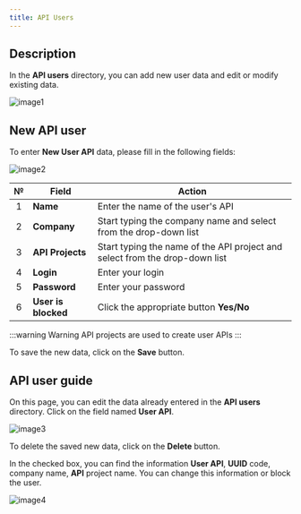 ```yaml
---
title: API Users
---
```


## Description

In the **API users** directory, you can add new user data and edit or modify existing data.

![image1](/img/en/api/api-users/image1.png)

## New API user

To enter **New User API** data, please fill in the following fields:

![image2](/img/en/api/api-users/image2.png)

| № | Field | Action |
| :-: | ----- | ------ |
| 1 | **Name** | Enter the name of the user's API |
| 2 | **Company** | Start typing the company name and select from the drop-down list |
| 3 | **API Projects** | Start typing the name of the API project and select from the drop-down list |
| 4 | **Login** | Enter your login |
| 5 | **Password** | Enter your password |
| 6 | **User is blocked** | Click the appropriate button **Yes/No** |

:::warning Warning
API projects are used to create user APIs
:::

To save the new data, click on the **Save** button. 

## API user guide

On this page, you can edit the data already entered in the **API users** directory. Click on the field named **User API**.

![image3](/img/en/api/api-users/image3.png)

To delete the saved new data, click on the **Delete** button.

In the checked box, you can find the information **User API**, **UUID** code, company name, **API** project name. You can change this information or block the user.

![image4](/img/en/api/api-users/image4.png)